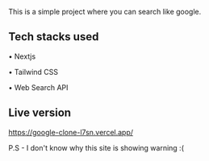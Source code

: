 This is a simple project where you can search like google.

## Tech stacks used 

• Nextjs

• Tailwind CSS

• Web Search API


## Live version

https://google-clone-l7sn.vercel.app/

P.S - I don't know why this site is showing warning :(
